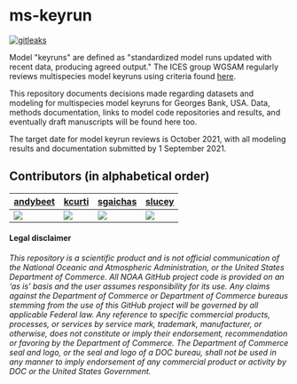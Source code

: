 # ms-keyrun

[![gitleaks](https://github.com/NOAA-EDAB/ms-keyrun/actions/workflows/secretScan.yml/badge.svg)](https://github.com/NOAA-EDAB/ms-keyrun/actions/workflows/secretScan.yml)


Model "keyruns" are defined as "standardized model runs updated with recent data, producing agreed output." The ICES group WGSAM regularly reviews multispecies model keyruns using criteria found [here](https://ices-eg.github.io/wg_WGSAM/ReviewCriteria.html).

This repository documents decisions made regarding datasets and modeling for multispecies model keyruns for Georges Bank, USA. Data, methods documentation, links to model code repositories and results, and eventually draft manuscripts will be found here too. 

The target date for model keyrun reviews is October 2021, with all modeling results and documentation submitted by 1 September 2021.

## Contributors (in alphabetical order)

| [andybeet](https://github.com/andybeet)| [kcurti](https://github.com/kcurti)| [sgaichas](https://github.com/sgaichas)| [slucey](https://github.com/slucey)|
|---------------------------------------|-------------------------------------|----------------------------------------|-------------------------------------|
| [![](https://avatars1.githubusercontent.com/u/22455149?s=100&v=4)](https://github.com/andybeet)| [![](https://avatars.githubusercontent.com/u/17127069?s=100&u=b5debf174eabe508d89fc425646d9b3ac6647aee&v=4)](https://github.com/kcurti)| [![](https://avatars.githubusercontent.com/u/8172302?s=100&u=2a0f1c0574e242d99dead3f709dff05001078721&v=4)](https://github.com/sgaichas)| [![](https://avatars.githubusercontent.com/u/5578254?s=100&u=cd59cd654cab73ea583c697145bfe062222355cd&v=4)](https://github.com/slucey) |

#### Legal disclaimer

*This repository is a scientific product and is not official communication of the National Oceanic and Atmospheric Administration, or the United States Department of Commerce. All NOAA GitHub project code is provided on an ‘as is’ basis and the user assumes responsibility for its use. Any claims against the Department of Commerce or Department of Commerce bureaus stemming from the use of this GitHub project will be governed by all applicable Federal law. Any reference to specific commercial products, processes, or services by service mark, trademark, manufacturer, or otherwise, does not constitute or imply their endorsement, recommendation or favoring by the Department of Commerce. The Department of Commerce seal and logo, or the seal and logo of a DOC bureau, shall not be used in any manner to imply endorsement of any commercial product or activity by DOC or the United States Government.*
